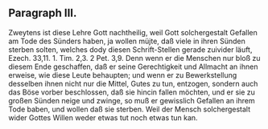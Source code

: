 
Paragraph III.
--------------

Zweytens ist diese Lehre Gott nachtheilig,
weil Gott solchergestalt Gefallen am Tode des Sünders
haben, ja wollen müjte, daß viele in ihren Sünden
sterben solten, welches dody diesen Schrift-Stellen gerade
zuivider läuft, Ezech. 33,11. 1. Tim. 2,3. 2 Pet. 3,9.
Denn wenn er die Menschen nur bloß zu diesem Ende
geschaffen, daß er seine Gerechtigkeit und Allmacht an
ihnen erweise, wie diese Leute behaupten; und wenn er
zu Bewerkstellung desselben ihnen nicht nur die Mittel,
Gutes zu tun, entzogen, sondern auch das Böse vorber
beschlossen, daß sie hincin fallen möchten, und er sie zu
großen Sünden neige und zwinge, so muß er gewisslich
Gefallen an ihrem Tode baben, und wollen daß sie sterben.
Weil der Mensch solchergestalt wider Gottes
Willen weder etwas tut noch etwas tun kan.

